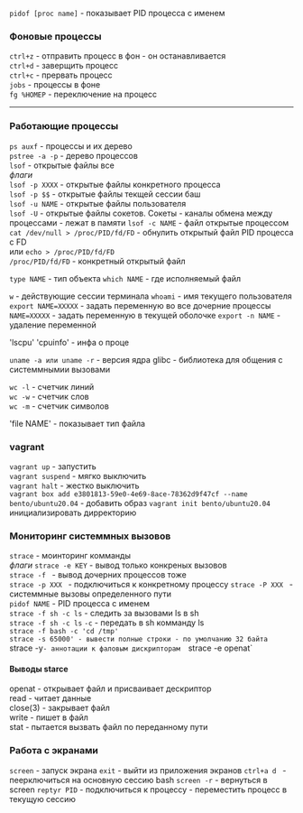 `pidof [proc name]` - показывает PID процесса с именем

### Фоновые процессы
`ctrl+z` - отправить процесс в фон - он останавливается  
`ctrl+d` - заверщить процесс   
`ctrl+с` - прервать процесс  
`jobs` - процессы в фоне  
`fg %НОМЕР` - переключение на процесс  

---

### Работающие процессы

`ps auxf` - процессы и их дерево  
`pstree -a -p` - дерево процессов  
`lsof` - открытые файлы все  
*флаги*  
`lsof -p XXXX` - открытые файлы конкретного процесса  
`lsof -p $$` - открытые файлы текщей сессии баш  
`lsof -u NAME` - открытые файлы пользователя  
`lsof -U` - открытые файлы сокетов. Сокеты - каналы обмена между процессами - лежат в памяти 
`lsof -c NAME` - файл открытые процессом  
`cat /dev/null > /proc/PID/fd/FD` - обнулить открытый файл PID процесса с FD  
или `echo > /proc/PID/fd/FD`  
`/proc/PID/fd/FD` - конкретный открытый файл  

`type NAME` - тип объекта
`which NAME` - где исполняемый файл

`w` - действующие сессии терминала
`whoami` - имя текущего пользователя
`export NAME=XXXXX` - задать переменную во все дочерние процессы  
`NAME=XXXXX` - задать переменную в текущей оболочке
`export -n NAME` - удаление переменной

'lscpu' 'cpuinfo' - инфа о проце  

`uname -a или uname -r` - версия ядра
glibc - библиотека для общения с системмнымии вызовами

`wc -l` - счетчик линий  
`wc -w` - счетчик слов  
`wc -m` - счетчик символов

'file NAME' - показывает тип файла

### vagrant

`vagrant up` - запустить  
`vagrant suspend` - мягко выключить  
`vagrant halt` - жестко выключить  
`vagrant box add e3801813-59e0-4e69-8ace-78362d9f47cf --name bento/ubuntu20.04`  - добавить образ
`vagrant init bento/ubuntu20.04 `  инициализировать дирректорию  

### Мониторинг системмных вызовов

`strace` - моинторинг комманды  
*флаги* 
`strace -e KEY` - вывод только конкреных вызовов   
`strace -f ` - вывод дочерних процессов тоже  
`strace -p XXX ` - подключиться к конкретному процессу 
`strace -P XXX ` - системмные вызовы определенного пути  
`pidof NAME` - PID процесса с именем  
`strace -f sh -c ls` - следить за вызовами ls в sh  
`strace -f sh -c ls` `-c` - передать в sh комманду ls  
`strace -f bash -c 'cd /tmp'`  
`strace -s 65000' - вывести полные строки - по умолчанию 32 байта  
`strace -y` - аннотации к фаловым дискрипторам  
`strace -e openat` 
 
 #### Выводы starce
 openat - открывает файл и присваивает дескриптор  
 read - читает данные  
 close(3) - закрывает файл  
 write - пишет в файл  
 stat - пытается вызвать файл по переданному пути  
 
### Работа с экранами

`screen` - запуск экрана
`exit` - выйти из приложения экранов
`ctrl+а d ` - пеерключиться на основную сессию bash
`screen -r` - вернуться в screen
`reptyr PID` - подключиться к процессу - переместить процесс в текущую сессию
